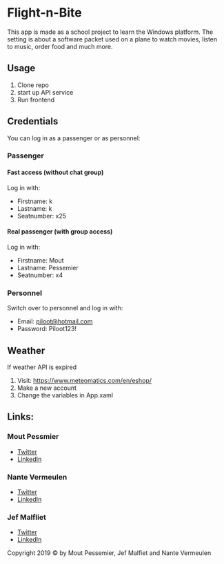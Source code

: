 # Flight-n-Bite
This app is made as a school project to learn the Windows platform. The setting is about a software packet used on a plane to watch movies, listen to music, order food and much more.

## Usage
1. Clone repo
2. start up API service
3. Run frontend

## Credentials
You can log in as a passenger or as personnel:

### Passenger
#### Fast access (without chat group)
Log in with:
   - Firstname:  k
   - Lastname:   k
   - Seatnumber: x25
 
#### Real passenger (with group access)
Log in with:
   - Firstname: Mout
   - Lastname: Pessemier
   - Seatnumber: x4
   
### Personnel
Switch over to personnel and log in with:
   - Email: piloot@hotmail.com
   - Password: Piloot123!
   
## Weather 
If weather API is expired
1. Visit: https://www.meteomatics.com/en/eshop/
2. Make a new account
3. Change the variables in App.xaml

## Links:

### Mout Pessmier
 - [Twitter](https://twitter.com/MoutPessemier)
 - [LinkedIn](https://www.linkedin.com/in/moutpessemier/)
 
 ### Nante Vermeulen
 - [Twitter](https://twitter.com/VermeulenNante)
 - [LinkedIn](https://www.linkedin.com/in/nantevermeulen/)
 
 ### Jef Malfliet
 - [Twitter](https://twitter.com/Tjaaaaaf)
 - [LinkedIn](https://www.linkedin.com/in/jefmalfliet/)

Copyright 2019 © by Mout Pessemier, Jef Malfiet and Nante Vermeulen
